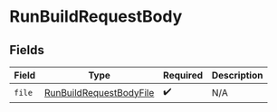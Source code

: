 # RunBuildRequestBody


## Fields

| Field                                                                      | Type                                                                       | Required                                                                   | Description                                                                |
| -------------------------------------------------------------------------- | -------------------------------------------------------------------------- | -------------------------------------------------------------------------- | -------------------------------------------------------------------------- |
| `file`                                                                     | [RunBuildRequestBodyFile](../../Models/BuildV1/RunBuildRequestBodyFile.md) | :heavy_check_mark:                                                         | N/A                                                                        |